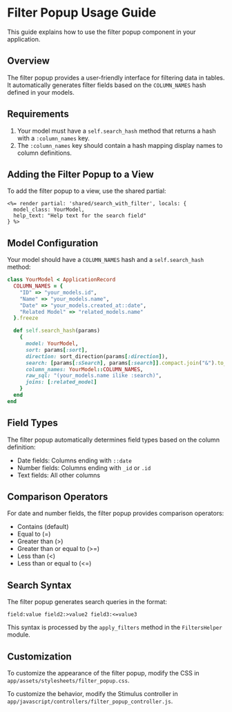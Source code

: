 # Filter Popup Usage Guide

This guide explains how to use the filter popup component in your application.

## Overview

The filter popup provides a user-friendly interface for filtering data in tables. It automatically generates filter fields based on the `COLUMN_NAMES` hash defined in your models.

## Requirements

1. Your model must have a `self.search_hash` method that returns a hash with a `:column_names` key.
2. The `:column_names` key should contain a hash mapping display names to column definitions.

## Adding the Filter Popup to a View

To add the filter popup to a view, use the shared partial:

```erb
<%= render partial: 'shared/search_with_filter', locals: { 
  model_class: YourModel, 
  help_text: "Help text for the search field" 
} %>
```

## Model Configuration

Your model should have a `COLUMN_NAMES` hash and a `self.search_hash` method:

```ruby
class YourModel < ApplicationRecord
  COLUMN_NAMES = {
    "ID" => "your_models.id",
    "Name" => "your_models.name",
    "Date" => "your_models.created_at::date",
    "Related Model" => "related_models.name"
  }.freeze

  def self.search_hash(params)
    {
      model: YourModel,
      sort: params[:sort],
      direction: sort_direction(params[:direction]),
      search: [params[:sSearch], params[:search]].compact.join("&").to_s,
      column_names: YourModel::COLUMN_NAMES,
      raw_sql: "(your_models.name ilike :search)",
      joins: [:related_model]
    }
  end
end
```

## Field Types

The filter popup automatically determines field types based on the column definition:

- Date fields: Columns ending with `::date`
- Number fields: Columns ending with `_id` or `.id`
- Text fields: All other columns

## Comparison Operators

For date and number fields, the filter popup provides comparison operators:
- Contains (default)
- Equal to (=)
- Greater than (>)
- Greater than or equal to (>=)
- Less than (<)
- Less than or equal to (<=)

## Search Syntax

The filter popup generates search queries in the format:

```
field:value field2:>value2 field3:<=value3
```

This syntax is processed by the `apply_filters` method in the `FiltersHelper` module.

## Customization

To customize the appearance of the filter popup, modify the CSS in `app/assets/stylesheets/filter_popup.css`.

To customize the behavior, modify the Stimulus controller in `app/javascript/controllers/filter_popup_controller.js`. 